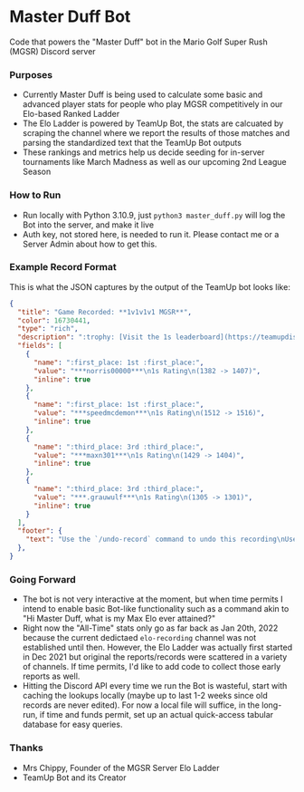 # Master Duff Bot
Code that powers the "Master Duff" bot in the Mario Golf Super Rush (MGSR) Discord server

### Purposes
* Currently Master Duff is being used to calculate some basic and advanced player stats for people who play MGSR competitively in our Elo-based Ranked Ladder
* The Elo Ladder is powered by TeamUp Bot, the stats are calcuated by scraping the channel where we report the results of those matches and parsing the standardized text that the TeamUp Bot outputs
* These rankings and metrics help us decide seeding for in-server tournaments like March Madness as well as our upcoming 2nd League Season

### How to Run
* Run locally with Python 3.10.9, just `python3 master_duff.py` will log the Bot into the server, and make it live
* Auth key, not stored here, is needed to run it.  Please contact me or a Server Admin about how to get this.

### Example Record Format
This is what the JSON captures by the output of the TeamUp bot looks like:
```json
{
  "title": "Game Recorded: **1v1v1v1 MGSR**",
  "color": 16730441,
  "type": "rich",
  "description": ":trophy: [Visit the 1s leaderboard](https://teamupdiscord.com/leaderboard/server/812794920158363688/game/bWdzcg==/versus/1) :trophy:",
  "fields": [
    {
      "name": ":first_place: 1st :first_place:",
      "value": "***norris00000***\n1s Rating\n(1382 -> 1407)",
      "inline": true
    },
    {
      "name": ":first_place: 1st :first_place:",
      "value": "***speedmcdemon***\n1s Rating\n(1512 -> 1516)",
      "inline": true
    },
    {
      "name": ":third_place: 3rd :third_place:",
      "value": "***maxn301***\n1s Rating\n(1429 -> 1404)",
      "inline": true
    },
    {
      "name": ":third_place: 3rd :third_place:",
      "value": "***.grauwulf***\n1s Rating\n(1305 -> 1301)",
      "inline": true
    }
  ],
  "footer": {
    "text": "Use the `/undo-record` command to undo this recording\nUse the `/view reputation` command to view a player's feedback rating."
  },
}
```

### Going Forward
* The bot is not very interactive at the moment, but when time permits I intend to enable basic Bot-like functionality such as a command akin to "Hi Master Duff, what is my Max Elo ever attained?"
* Right now the "All-Time" stats only go as far back as Jan 20th, 2022 because the current dedictaed `elo-recording` channel was not established until then.  However, the Elo Ladder was actually first started in Dec 2021 but original the reports/records were scattered in a variety of channels.  If time permits, I'd like to add code to collect those early reports as well.
* Hitting the Discord API every time we run the Bot is wasteful, start with caching the lookups locally (maybe up to last 1-2 weeks since old records are never edited).  For now a local file will suffice, in the long-run, if time and funds permit, set up an actual quick-access tabular database for easy queries.

### Thanks
* Mrs Chippy, Founder of the MGSR Server Elo Ladder
* TeamUp Bot and its Creator
